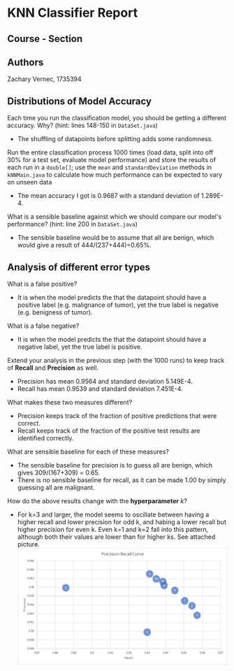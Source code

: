 # KNN Classifier Report
## Course - Section
## Authors
Zachary Vernec, 1735394

## Distributions of Model Accuracy

Each time you run the classification model, you should be getting a different accuracy. Why? (hint: lines 148-150 in `DataSet.java`)
- The shuffling of datapoints before splitting adds some randomness.

Run the entire classification process 1000 times (load data, split into off 30% for a test set, evaluate model performance) and store the results of each run in a `double[]`; use the `mean` and `standardDeviation` methods in `kNNMain.java` to calculate how much performance can be expected to vary on unseen data
- The mean accuracy I got is 0.9687 with a standard deviation of 1.289E-4.

What is a sensible baseline against which we should compare our model's performance? (hint: line 200 in `DataSet.java`)
- The sensible baseline would be to assume that all are benign, which would give a result of 444/(237+444)=0.65%.

## Analysis of different error types

What is a false positive?
- It is when the model predicts the that the datapoint should have a positive label (e.g. malignance of tumor), yet the true label is negative (e.g. benigness of tumor).

What is a false negative?
- It is when the model predicts the that the datapoint should have a negative label, yet the true label is positive.


Extend your analysis in the previous step (with the 1000 runs) to keep track of **Recall** and **Precision** as well.
- Precision has mean 0.9564 and standard deviation 5.149E-4. 
- Recall has mean 0.9539 and standard deviation 7.451E-4.

What makes these two measures different?
- Precision keeps track of the fraction of positive predictions that were correct.
- Recall keeps track of the fraction of the positive test results are identified correctly.

What are sensible baseline for each of these measures?
- The sensible baseline for precision is to guess all are benign, which gives 309/(167+309) = 0.65.
- There is no sensible baseline for recall, as it can be made 1.00 by simply guessing all are malignant.

How do the above results change with the **hyperparameter** *k*?
- For k=3 and larger, the model seems to oscillate between having a higher recall and lower precision for odd k, and habing a lower recall but higher precision for even k. Even k=1 and k=2 fall into this pattern, although both their values are lower than for higher ks. See attached picture. 
![Precision & Recall Curve](PrecisionRecallCurve.jpg)